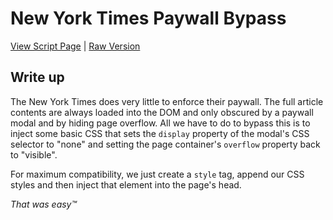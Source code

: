 # New York Times Paywall Bypass

[View Script Page](AntiPaywall_NYT.js) | [Raw Version](https://raw.githubusercontent.com/Maega/web-userscripts/main/PaywallBypasses/AntiPaywall_NYT.js)

## Write up

The New York Times does very little to enforce their paywall. The full article contents are always loaded into the DOM and only obscured by a paywall modal and by hiding page overflow. All we have to do to bypass this is to inject some basic CSS that sets the `display` property of the modal's CSS selector to "none" and setting the page container's `overflow` property back to "visible".

For maximum compatibility, we just create a `style` tag, append our CSS styles and then inject that element into the page's head.

_That was easy™_
